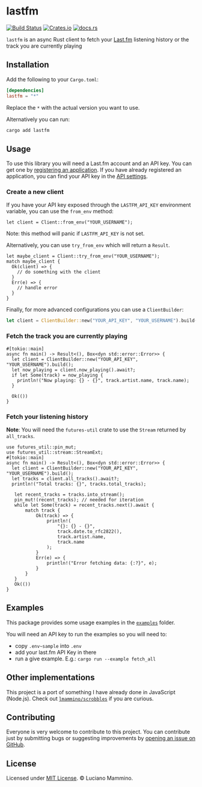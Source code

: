 # lastfm

[![Build Status](https://github.com/lmammino/lastfm/actions/workflows/rust.yml/badge.svg)](https://github.com/lmammino/lastfm/actions/workflows/rust.yml)
[![Crates.io](https://img.shields.io/crates/v/lastfm.svg)](https://crates.io/crates/lastfm)
[![docs.rs](https://docs.rs/lastfm/badge.svg)](https://docs.rs/lastfm)



<!-- cargo-sync-readme start -->

`lastfm` is an async Rust client to fetch your [Last.fm](https://last.fm) listening history or the track you are currently playing

## Installation

Add the following to your `Cargo.toml`:

```toml
[dependencies]
lastfm = "*"
```

Replace the `*` with the actual version you want to use.


Alternatively you can run:

```bash
cargo add lastfm
````

## Usage

To use this library you will need a Last.fm account and an API key.
You can get one by [registering an application](https://www.last.fm/api/account/create).
If you have already registered an application, you can find your API key in the [API settings](https://www.last.fm/api/accounts).

### Create a new client

If you have your API key exposed through the `LASTFM_API_KEY` environment variable, you can use the `from_env` method:

```rust,no_run
let client = Client::from_env("YOUR_USERNAME");
```

Note: this method will panic if `LASTFM_API_KEY` is not set.

Alternatively, you can use `try_from_env` which will return a `Result`.

```rust,no_run
let maybe_client = Client::try_from_env("YOUR_USERNAME");
match maybe_client {
  Ok(client) => {
    // do something with the client
  }
  Err(e) => {
    // handle error
  }
}
```

Finally, for more advanced configurations you can use a `ClientBuilder`:

```rust
let client = ClientBuilder::new("YOUR_API_KEY", "YOUR_USERNAME").build();
```

### Fetch the track you are currently playing

```rust,no_run
#[tokio::main]
async fn main() -> Result<(), Box<dyn std::error::Error>> {
  let client = ClientBuilder::new("YOUR_API_KEY", "YOUR_USERNAME").build();
  let now_playing = client.now_playing().await?;
  if let Some(track) = now_playing {
    println!("Now playing: {} - {}", track.artist.name, track.name);
  }

  Ok(())
}
```

### Fetch your listening history

**Note**: You will need the `futures-util` crate to use the `Stream` returned by `all_tracks`.


```rust,no_run
use futures_util::pin_mut;
use futures_util::stream::StreamExt;
#[tokio::main]
async fn main() -> Result<(), Box<dyn std::error::Error>> {
  let client = ClientBuilder::new("YOUR_API_KEY", "YOUR_USERNAME").build();
  let tracks = client.all_tracks().await?;
  println!("Total tracks: {}", tracks.total_tracks);

   let recent_tracks = tracks.into_stream();
   pin_mut!(recent_tracks); // needed for iteration
   while let Some(track) = recent_tracks.next().await {
       match track {
           Ok(track) => {
               println!(
                   "{}: {} - {}",
                   track.date.to_rfc2822(),
                   track.artist.name,
                   track.name
               );
           }
           Err(e) => {
               println!("Error fetching data: {:?}", e);
           }
       }
   }
   Ok(())
}
```

<!-- cargo-sync-readme end -->

## Examples

This package provides some usage examples in the [`examples`](/examples/) folder.

You will need an API key to run the examples so you will need to:

- copy `.env~sample` into `.env`
- add your last.fm API Key in there
- run a give example. E.g.: `cargo run --example fetch_all`


## Other implementations

This project is a port of something I have already done in JavaScript (Node.js). Check out [`lmammino/scrobbles`](https://github.com/lmammino/scrobbles) if you are curious.


## Contributing

Everyone is very welcome to contribute to this project.
You can contribute just by submitting bugs or suggesting improvements by
[opening an issue on GitHub](https://github.com/lmammino/lastfm/issues).


## License

Licensed under [MIT License](LICENSE). © Luciano Mammino.

